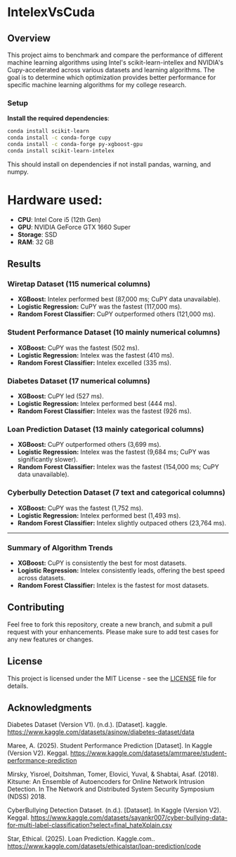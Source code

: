 # IntelexVsCuda

## Overview
This project aims to benchmark and compare the performance of different machine 
learning algorithms using Intel's scikit-learn-intellex and NVIDIA's Cupy-accelerated across various datasets and learning algorithms. The goal is to determine which optimization provides better performance for specific machine learning algorithms
for my college research.
### Setup
**Install the required dependencies**:
   ```bash
   conda install scikit-learn
   conda install -c conda-forge cupy
   conda install -c conda-forge py-xgboost-gpu
   conda install scikit-learn-intelex 
   ```
This should install on dependencies if not install pandas, warning, and numpy.

# Hardware used:

- **CPU**: Intel Core i5 (12th Gen)  
- **GPU**: NVIDIA GeForce GTX 1660 Super  
- **Storage**: SSD  
- **RAM**: 32 GB  

## Results

### Wiretap Dataset (115 numerical columns)
- **XGBoost:** Intelex performed best (87,000 ms; CuPY data unavailable).
- **Logistic Regression:** CuPY was the fastest (117,000 ms).
- **Random Forest Classifier:** CuPY outperformed others (121,000 ms).

### Student Performance Dataset (10 mainly numerical columns)
- **XGBoost:** CuPY was the fastest (502 ms).
- **Logistic Regression:** Intelex was the fastest (410 ms).
- **Random Forest Classifier:** Intelex excelled (335 ms).

### Diabetes Dataset (17 numerical columns)
- **XGBoost:** CuPY led (527 ms).
- **Logistic Regression:** Intelex performed best (444 ms).
- **Random Forest Classifier:** Intelex was the fastest (926 ms).

### Loan Prediction Dataset (13 mainly categorical columns)
- **XGBoost:** CuPY outperformed others (3,699 ms).
- **Logistic Regression:** Intelex was the fastest (9,684 ms; CuPY was significantly slower).
- **Random Forest Classifier:** Intelex was the fastest (154,000 ms; CuPY data unavailable).

### Cyberbully Detection Dataset (7 text and categorical columns)
- **XGBoost:** CuPY was the fastest (1,752 ms).
- **Logistic Regression:** Intelex performed best (1,493 ms).
- **Random Forest Classifier:** Intelex slightly outpaced others (23,764 ms).

---

### Summary of Algorithm Trends
- **XGBoost:** CuPY is consistently the best for most datasets.
- **Logistic Regression:** Intelex consistently leads, offering the best speed across datasets.
- **Random Forest Classifier:** Intelex is the fastest for most datasets.

## Contributing
Feel free to fork this repository, create a new branch, and submit a pull request with your enhancements. Please make sure to add test cases for any new features or changes.

## License
This project is licensed under the MIT License - see the [LICENSE](LICENSE) file for details.

## Acknowledgments
Diabetes Dataset (Version V1). (n.d.). [Dataset]. kaggle. https://www.kaggle.com/datasets/asinow/diabetes-dataset/data

Maree, A. (2025). Student Performance Prediction [Dataset]. In Kaggle (Version V2). Keggal. https://www.kaggle.com/datasets/amrmaree/student-performance-prediction

Mirsky, Yisroel, Doitshman, Tomer, Elovici, Yuval, & Shabtai, Asaf. (2018). Kitsune: An Ensemble of Autoencoders for Online Network Intrusion Detection. In The Network and Distributed System Security Symposium (NDSS) 2018.

CyberBullying Detection Dataset. (n.d.). [Dataset]. In Kaggle (Version V2). Keggal. https://www.kaggle.com/datasets/sayankr007/cyber-bullying-data-for-multi-label-classification?select=final_hateXplain.csv

Star, Ethical. (2025). Loan Prediction. Kaggle.com.. https://www.kaggle.com/datasets/ethicalstar/loan-prediction/code
